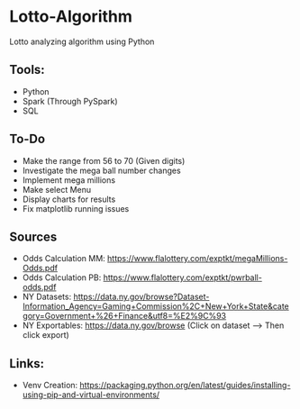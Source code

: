 # Lotto-Algorithm
Lotto analyzing algorithm using Python

## Tools:
- Python 
- Spark (Through PySpark)
- SQL

## To-Do
- Make the range from 56 to 70 (Given digits)
- Investigate the mega ball number changes
- Implement mega millions
- Make select Menu
- Display charts for results
- Fix matplotlib running issues

## Sources
- Odds Calculation MM: https://www.flalottery.com/exptkt/megaMillions-Odds.pdf
- Odds Calculation PB: https://www.flalottery.com/exptkt/pwrball-odds.pdf
- NY Datasets: https://data.ny.gov/browse?Dataset-Information_Agency=Gaming+Commission%2C+New+York+State&category=Government+%26+Finance&utf8=%E2%9C%93
- NY Exportables: https://data.ny.gov/browse (Click on dataset --> Then click export)

## Links:
- Venv Creation: https://packaging.python.org/en/latest/guides/installing-using-pip-and-virtual-environments/
